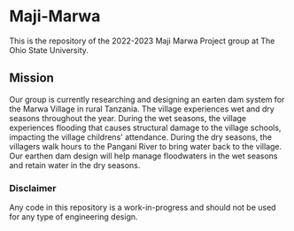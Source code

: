 # Maji-Marwa
This is the repository of the 2022-2023 Maji Marwa Project group at The Ohio State University.

## Mission
Our group is currently researching and designing an earten dam system for the Marwa Village in rural Tanzania.
The village experiences wet and dry seasons throughout the year. During the wet seasons, the village experiences flooding that causes structural damage to the village schools, impacting the village childrens' attendance. During the dry seasons, the villagers walk hours to the Pangani River to bring water back to the village. Our earthen dam design will help manage floodwaters in the wet seasons and retain water in the dry seasons.

### Disclaimer
Any code in this repository is a work-in-progress and should not be used for any type of engineering design.
